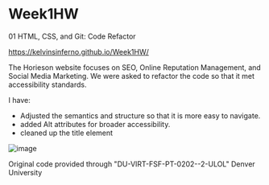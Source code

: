 # Week1HW
01 HTML, CSS, and Git: Code Refactor

https://kelvinsinferno.github.io/Week1HW/

The Horieson website focuses on SEO, Online Reputation Management, and Social Media Marketing.
We were asked to refactor the code so that it met accessibility standards. 

I have:
- Adjusted the semantics and structure so that it is more easy to navigate.
- added Alt attributes for broader accessibility.
- cleaned up the title element

![image](https://user-images.githubusercontent.com/24360333/155862733-bf1692fa-68ec-419f-9085-ac8fe716f1c7.png)


Original code provided through "DU-VIRT-FSF-PT-0202--2-ULOL" Denver University
